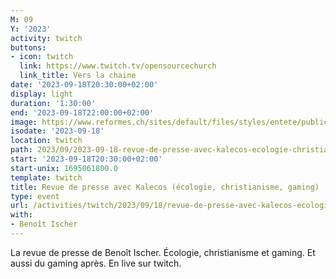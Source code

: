 ```yaml
---
M: 09
Y: '2023'
activity: twitch
buttons:
- icon: twitch
  link: https://www.twitch.tv/opensourcechurch
  link_title: Vers la chaine
date: '2023-09-18T20:30:00+02:00'
display: light
duration: '1:30:00'
end: '2023-09-18T22:00:00+02:00'
image: https://www.reformes.ch/sites/default/files/styles/entete/public/data/images/comm/257/Beno%C3%AEt%20Ischer.jpg
isodate: '2023-09-18'
location: twitch
path: 2023/09/2023-09-18-revue-de-presse-avec-kalecos-ecologie-christianisme-gaming.md
start: '2023-09-18T20:30:00+02:00'
start-unix: 1695061800.0
template: twitch
title: Revue de presse avec Kalecos (écologie, christianisme, gaming)
type: event
url: /activities/twitch/2023/09/18/revue-de-presse-avec-kalecos-ecologie-christianisme-gaming
with:
- Benoît Ischer
---
```

La revue de presse de Benoît Ischer. Écologie, christianisme et gaming. Et aussi du gaming après. En live sur twitch.